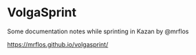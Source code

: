 # VolgaSprint

Some documentation notes while sprinting in Kazan by @mrflos

<https://mrflos.github.io/volgasprint/>
